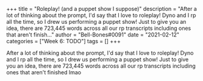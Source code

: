 +++
title = "Roleplay! (and a puppet show I suppose)"
description = "After a lot of thinking about the prompt, I'd say that I love to roleplay! Dyno and I rp all the time, so I drew us performing a puppet show! Just to give you an idea, there are 723,445 words across all our rp transcripts including ones that aren't finish..."
author = "Bell-Bones#0091"
date = "2021-02-12"
categories = ["Week 6: TODO"]
tags = []
+++

After a lot of thinking about the prompt, I'd say that I love to roleplay! Dyno and I rp all the time, so I drew us performing a puppet show! Just to give you an idea, there are 723,445 words across all our rp transcripts including ones that aren't finished lmao
